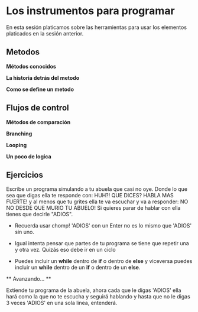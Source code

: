 Los instrumentos para programar
===

En esta sesión platicamos sobre las herramientas para usar los elementos platicados en la sesión anterior.

Metodos
--
**Métodos conocidos**

**La historia detrás del metodo**

**Como se define un metodo**


Flujos de control
--
**Métodos de comparación**

**Branching**

**Looping**

**Un poco de logica**

Ejercicios
---

Escribe un programa simulando a tu abuela que casi no oye. Donde lo que sea que digas ella te responde con: HUH?! QUE DICES? HABLA MAS FUERTE! y al menos que tu grites ella te va escuchar y va a responder: NO NO DESDE QUE MURIO TU ABUELO! Si quieres parar de hablar con ella tienes que decirle "ADIOS".

 - Recuerda usar chomp! 'ADIOS' con un Enter no es lo mismo que 'ADIOS' sin uno.

 - Igual intenta pensar que partes de tu programa se tiene que repetir una y otra vez. Quizás eso debe ir en un ciclo
 
 - Puedes incluir un **while** dentro de **if** o dentro de **else** y viceversa puedes incluir un **while** dentro de un **if** o dentro de un **else**.

** Avanzando...  **

Extiende tu programa de la abuela, ahora cada que le digas 'ADIOS' ella hará como la que no te escucha y seguirá hablando y hasta que no le digas 3 veces 'ADIOS' en una sola linea, entenderá.